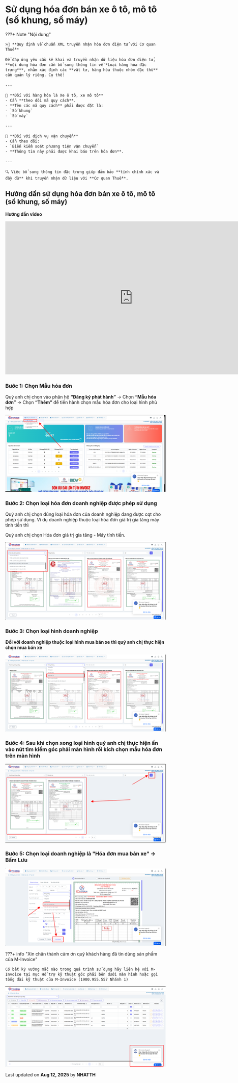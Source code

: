 # **Sử dụng hóa đơn bán xe ô tô, mô tô (số khung, số máy)**

???+ Note "Nội dung"

    >📄 **Quy định về chuẩn XML truyền nhận hóa đơn điện tử với Cơ quan Thuế**

    Để đáp ứng yêu cầu kê khai và truyền nhận dữ liệu hóa đơn điện tử, **nội dung hóa đơn cần bổ sung thông tin về *Loại hàng hóa đặc trưng***, nhằm xác định các **vật tư, hàng hóa thuộc nhóm đặc thù** cần quản lý riêng. Cụ thể:

    ---

    🚗 **Đối với hàng hóa là Xe ô tô, xe mô tô**
    - Cần **theo dõi mã quy cách**.
    - **Tên các mã quy cách** phải được đặt là:
    - `Số khung`
    - `Số máy`

    ---

    🚚 **Đối với dịch vụ vận chuyển**
    - Cần theo dõi:
    - `Biển kiểm soát phương tiện vận chuyển`
    - **Thông tin này phải được khai báo trên hóa đơn**.

    ---

    🔍 Việc bổ sung thông tin đặc trưng giúp đảm bảo **tính chính xác và đầy đủ** khi truyền nhận dữ liệu với **Cơ quan Thuế**.

## **Hướng dấn sử dụng hóa đơn bán xe ô tô, mô tô (số khung, số máy)**

**Hướng dẫn video**

<iframe style="width: 50rem; height: 480px" src="https://www.youtube.com/embed/jNbuMUzLZ2k?si=loQGt3-zotanHOdF" title="YouTube video player" frameborder="0" allow="accelerometer; autoplay; clipboard-write; encrypted-media; gyroscope; picture-in-picture; web-share" referrerpolicy="strict-origin-when-cross-origin" allowfullscreen></iframe>

### **Bước 1: Chọn Mẫu hóa đơn**

Quý anh chị chọn vào phân hệ **“Đăng ký phát hành”** -> Chọn **“Mẫu hóa đơn”** -> Chọn **“Thêm”** để tiến hành chọn mẫu hóa đơn cho loại hình phù hợp

![Hình 1](../../assets/images/invoice2/cac-cau-hoi-thuong-gap/dich-vu-van-chuyen-1.png "Hãy bấm vào để xem rõ hơn")

### **Bước 2: Chọn loại hóa đơn doanh nghiệp được phép sử dụng**

Quý anh chị chọn đúng loại hóa đơn của doanh nghiệp đang được cqt cho phép sử dụng. Ví dụ doanh nghiệp thuộc loại hóa đơn giá trị gia tăng máy tính tiền thì

Quý anh chị chọn Hóa đơn giá trị gia tăng - Máy tính tiền.

![Hình 1](../../assets/images/invoice2/cac-cau-hoi-thuong-gap/dich-vu-van-chuyen-2.png "Hãy bấm vào để xem rõ hơn")

### **Bước 3: Chọn loại hình doanh nghiệp**

**Đối với doanh nghiệp thuộc loại hình mua bán xe thì quý anh chị thực hiện chọn mua bán xe**

![Hình 1](../../assets/images/invoice2/cac-cau-hoi-thuong-gap/mua-ban-xe-1.png "Hãy bấm vào để xem rõ hơn")

### **Bước 4: Sau khi chọn xong loại hình quý anh chị thực hiện ấn vào nút tìm kiểm góc phải màn hình rồi kích chọn mẫu hóa đơn trên màn hình**

![Hình 1](../../assets/images/invoice2/cac-cau-hoi-thuong-gap/mua-ban-xe-2.png "Hãy bấm vào để xem rõ hơn")

### **Bước 5: Chọn loại doanh nghiệp là "Hóa đơn mua bán xe" -> Bấm Lưu**

![Hình 1](../../assets/images/invoice2/cac-cau-hoi-thuong-gap/mua-ban-xe-3.png "Hãy bấm vào để xem rõ hơn")

???+ info "Xin chân thành cảm ơn quý khách hàng đã tin dùng sản phẩm của M-Invoice"

    Có bất kỳ vướng mắc nào trong quá trình sử dụng hãy liên hệ với M-Invoice tại mục Hỗ trợ kỹ thuật góc phải bên dưới màn hình hoặc gọi tổng đài kỹ thuật của M-Invoice (1900.955.557 Nhánh 1)

![Hình 5](../../assets/images/invoice2/hotro.png "Hãy bấm vào để xem rõ hơn")

<div class="last-updated">Last updated on <strong>Aug 12, 2025</strong> by <strong>NHATTH</strong></div>
